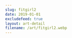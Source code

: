 ```yaml
---
slug: fitgirl2
date: 2019-01-01
excludefeed: true
layout: art-detail
filename: /art/fitgirl2.webp
---
```


